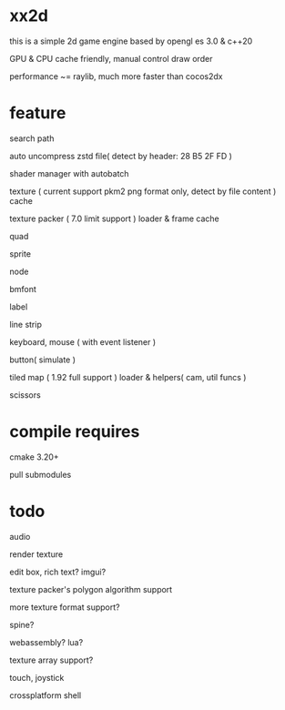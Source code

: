 # xx2d

this is a simple 2d game engine based by opengl es 3.0 & c++20

GPU & CPU cache friendly, manual control draw order

performance ~= raylib, much more faster than cocos2dx


# feature

search path

auto uncompress zstd file( detect by header: 28 B5 2F FD )

shader manager with autobatch

texture ( current support pkm2 png format only, detect by file content ) cache

texture packer ( 7.0 limit support ) loader & frame cache

quad

sprite

node

bmfont

label

line strip

keyboard, mouse ( with event listener )

button( simulate )

tiled map ( 1.92 full support ) loader & helpers( cam, util funcs )

scissors

# compile requires

cmake 3.20+

pull submodules

# todo

audio

render texture

edit box, rich text? imgui?

texture packer's polygon algorithm support

more texture format support?

spine?

webassembly? lua? 

texture array support?

touch, joystick

crossplatform shell
